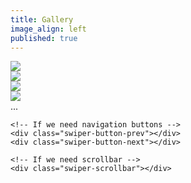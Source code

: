 ```yaml
---
title: Gallery
image_align: left
published: true
---
```


<!-- Slider main container -->
<div class="swiper-container">
    <!-- Additional required wrapper -->
    <div class="swiper-wrapper">
        <!-- Slides -->
        <div class="swiper-slide"><img src="/gallery/1.jpeg"/></div>
        <div class="swiper-slide"><img src="/gallery/3.png"/></div>
        <div class="swiper-slide"><img src="/gallery/4.png"/></div>
        <div class="swiper-slide"><img src="/gallery/5.png"/></div>
        ...
    </div>
    <!-- If we need pagination -->
    <div class="swiper-pagination"></div>
    
    <!-- If we need navigation buttons -->
    <div class="swiper-button-prev"></div>
    <div class="swiper-button-next"></div>
    
    <!-- If we need scrollbar -->
    <div class="swiper-scrollbar"></div>
</div>